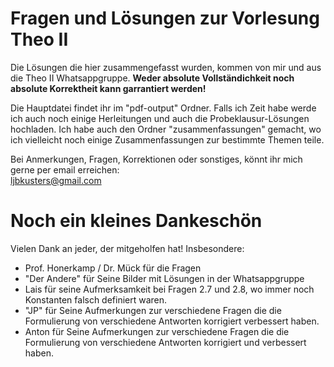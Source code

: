 # Fragen und Lösungen zur Vorlesung Theo II

Die Lösungen die hier zusammengefasst wurden, kommen von mir und
aus die Theo II Whatsappgruppe.
**Weder absolute Vollständichkeit noch absolute Korrektheit kann garrantiert werden!**

Die Hauptdatei findet ihr im "pdf-output" Ordner. Falls ich Zeit habe werde
ich auch noch einige Herleitungen und auch die Probeklausur-Lösungen
hochladen. Ich habe auch den Ordner "zusammenfassungen" gemacht,
wo ich vielleicht noch einige Zusammenfassungen zur bestimmte Themen teile.

Bei Anmerkungen, Fragen, Korrektionen oder sonstiges, könnt ihr mich gerne per 
email erreichen:  
ljbkusters@gmail.com

# Noch ein kleines Dankeschön

Vielen Dank an jeder, der mitgeholfen hat! Insbesondere:

+ Prof. Honerkamp / Dr. Mück für die Fragen
+ "Der Andere" für Seine Bilder mit Lösungen in der Whatsappgruppe
+ Lais für seine Aufmerksamkeit bei Fragen 2.7 und 2.8, wo immer noch     
  Konstanten falsch definiert waren.
+ "JP" für Seine Aufmerkungen zur verschiedene Fragen die die 
  Formulierung von verschiedene Antworten korrigiert verbessert haben.
+ Anton für Seine Aufmerkungen zur verschiedene Fragen die die 
  Formulierung von verschiedene Antworten korrigiert und verbessert haben.
